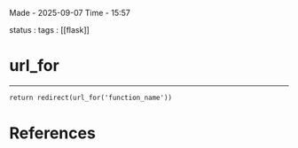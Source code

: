 
Made - 2025-09-07                     Time - 15:57

status :
tags : [[flask]]

# url_for
---

```html
return redirect(url_for('function_name'))
```



# References